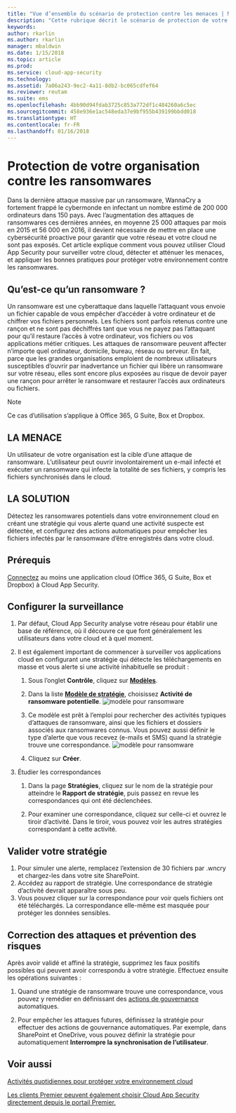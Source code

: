 ```yaml
---
title: "Vue d’ensemble du scénario de protection contre les menaces | Microsoft Docs"
description: "Cette rubrique décrit le scénario de protection de votre organisation contre les menaces présentes dans l’environnement cloud."
keywords: 
author: rkarlin
ms.author: rkarlin
manager: mbaldwin
ms.date: 1/15/2018
ms.topic: article
ms.prod: 
ms.service: cloud-app-security
ms.technology: 
ms.assetid: 7a06a243-9ec2-4a11-8db2-bc065cdfef64
ms.reviewer: reutam
ms.suite: ems
ms.openlocfilehash: 4bb90d94fdab3725c853a772df1c484260a6c5ec
ms.sourcegitcommit: 458e936e1ac548eda37e9bf955b439199bbdd018
ms.translationtype: HT
ms.contentlocale: fr-FR
ms.lasthandoff: 01/16/2018
---
```

# <a name="protecting-your-organization-from-ransomware"></a>Protection de votre organisation contre les ransomwares

Dans la dernière attaque massive par un ransomware, WannaCry a fortement frappé le cybermonde en infectant un nombre estimé de 200 000 ordinateurs dans 150 pays. Avec l’augmentation des attaques de ransomwares ces dernières années, en moyenne 25 000 attaques par mois en 2015 et 56 000 en 2016, il devient nécessaire de mettre en place une cybersécurité proactive pour garantir que votre réseau et votre cloud ne sont pas exposés. Cet article explique comment vous pouvez utiliser Cloud App Security pour surveiller votre cloud, détecter et atténuer les menaces, et appliquer les bonnes pratiques pour protéger votre environnement contre les ransomwares.

## <a name="what-is-ransomware"></a>Qu’est-ce qu’un ransomware ?
Un ransomware est une cyberattaque dans laquelle l’attaquant vous envoie un fichier capable de vous empêcher d’accéder à votre ordinateur et de chiffrer vos fichiers personnels. Les fichiers sont parfois retenus contre une rançon et ne sont pas déchiffrés tant que vous ne payez pas l’attaquant pour qu’il restaure l’accès à votre ordinateur, vos fichiers ou vos applications métier critiques. Les attaques de ransomware peuvent affecter n’importe quel ordinateur, domicile, bureau, réseau ou serveur. En fait, parce que les grandes organisations emploient de nombreux utilisateurs susceptibles d’ouvrir par inadvertance un fichier qui libère un ransomware sur votre réseau, elles sont encore plus exposées au risque de devoir payer une rançon pour arrêter le ransomware et restaurer l’accès aux ordinateurs ou fichiers.

>[!NOTE]
> Ce cas d’utilisation s’applique à Office 365, G Suite, Box et Dropbox.

## <a name="the-threat"></a>LA MENACE
Un utilisateur de votre organisation est la cible d’une attaque de ransomware. L’utilisateur peut ouvrir involontairement un e-mail infecté et exécuter un ransomware qui infecte la totalité de ses fichiers, y compris les fichiers synchronisés dans le cloud.

## <a name="the-solution"></a>LA SOLUTION
Détectez les ransomwares potentiels dans votre environnement cloud en créant une stratégie qui vous alerte quand une activité suspecte est détectée, et configurez des actions automatiques pour empêcher les fichiers infectés par le ransomware d’être enregistrés dans votre cloud.

## <a name="prerequisites"></a>Prérequis

[Connectez](enable-instant-visibility-protection-and-governance-actions-for-your-apps.md) au moins une application cloud (Office 365, G Suite, Box et Dropbox) à Cloud App Security.

## <a name="setting-up-monitoring"></a>Configurer la surveillance

1.  Par défaut, Cloud App Security analyse votre réseau pour établir une base de référence, où il découvre ce que font généralement les utilisateurs dans votre cloud et à quel moment. 

2. Il est également important de commencer à surveiller vos applications cloud en configurant une stratégie qui détecte les téléchargements en masse et vous alerte si une activité inhabituelle se produit :

    1. Sous l’onglet **Contrôle**, cliquez sur [**Modèles**](policy-template-reference.md). 
   
    2. Dans la liste [**Modèle de stratégie**](policy-template-reference.md), choisissez **Activité de ransomware potentielle**. 
       ![modèle pour ransomware](./media/ransomware-template.png)
    3. Ce modèle est prêt à l’emploi pour rechercher des activités typiques d’attaques de ransomware, ainsi que les fichiers et dossiers associés aux ransomwares connus. Vous pouvez aussi définir le type d’alerte que vous recevez (e-mails et SMS) quand la stratégie trouve une correspondance.
        ![modèle pour ransomware](./media/ransomware-template-fields.png)
    4. Cliquez sur **Créer**. 
   
     
2. Étudier les correspondances
    
    1. Dans la page **Stratégies**, cliquez sur le nom de la stratégie pour atteindre le **Rapport de stratégie**, puis passez en revue les correspondances qui ont été déclenchées.

    2. Pour examiner une correspondance, cliquez sur celle-ci et ouvrez le tiroir d’activité. Dans le tiroir, vous pouvez voir les autres stratégies correspondant à cette activité. 
     
## <a name="validating-your-policy"></a>Valider votre stratégie

1. Pour simuler une alerte, remplacez l’extension de 30 fichiers par .wncry et chargez-les dans votre site SharePoint.
3. Accédez au rapport de stratégie. Une correspondance de stratégie d’activité devrait apparaître sous peu. 
4. Vous pouvez cliquer sur la correspondance pour voir quels fichiers ont été téléchargés. La correspondance elle-même est masquée pour protéger les données sensibles. 

## <a name="remediating-attacks-and-preventing-risk"></a>Correction des attaques et prévention des risques

Après avoir validé et affiné la stratégie, supprimez les faux positifs possibles qui peuvent avoir correspondu à votre stratégie. Effectuez ensuite les opérations suivantes : 
1. Quand une stratégie de ransomware trouve une correspondance, vous pouvez y remédier en définissant des [actions de gouvernance](governance-actions.md) automatiques.

2. Pour empêcher les attaques futures, définissez la stratégie pour effectuer des actions de gouvernance automatiques. Par exemple, dans SharePoint et OneDrive, vous pouvez définir la stratégie pour automatiquement **Interrompre la synchronisation de l’utilisateur**.

 ## <a name="see-also"></a>Voir aussi  
[Activités quotidiennes pour protéger votre environnement cloud](daily-activities-to-protect-your-cloud-environment.md)   

[Les clients Premier peuvent également choisir Cloud App Security directement depuis le portail Premier.](https://premier.microsoft.com/)  
  
  